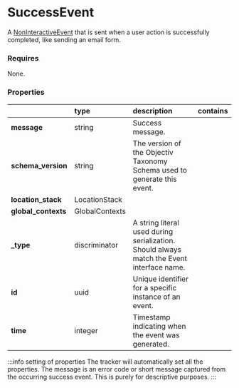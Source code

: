# SuccessEvent

A [NonInteractiveEvent](/taxonomy/reference/events/NonInteractiveEvent.md) that is sent when a user action is successfully completed, like sending an email form.

### Requires

None.

### Properties

|                     | type           | description                                                                               | contains |
|:--------------------|:---------------|:------------------------------------------------------------------------------------------|:---------|
| **message**         | string         | Success message.                                                                          |          |
| **schema_version**  | string         | The version of the Objectiv Taxonomy Schema used to generate this event.                  |          |
| **location_stack**  | LocationStack  |                                                                                           |          |
| **global_contexts** | GlobalContexts |                                                                                           |          |
| **_type**           | discriminator  | A string literal used during serialization. Should always match the Event interface name. |          |
| **id**              | uuid           | Unique identifier for a specific instance of an event.                                    |          |
| **time**            | integer        | Timestamp indicating when the event was generated.                                        |          |

:::info setting of properties
The tracker will automatically set all the properties. The message is an error code or short message captured from the occurring success event. This is purely for descriptive purposes.
:::
